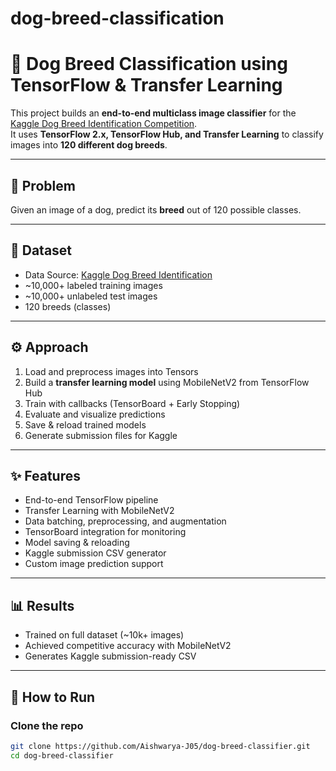 # dog-breed-classification
# 🐶 Dog Breed Classification using TensorFlow & Transfer Learning

This project builds an **end-to-end multiclass image classifier** for the [Kaggle Dog Breed Identification Competition](https://www.kaggle.com/competitions/dog-breed-identification).  
It uses **TensorFlow 2.x, TensorFlow Hub, and Transfer Learning** to classify images into **120 different dog breeds**.

---

## 📌 Problem
Given an image of a dog, predict its **breed** out of 120 possible classes.

---

## 📂 Dataset
- Data Source: [Kaggle Dog Breed Identification](https://www.kaggle.com/competitions/dog-breed-identification/data)  
- ~10,000+ labeled training images  
- ~10,000+ unlabeled test images  
- 120 breeds (classes)

---

## ⚙️ Approach
1. Load and preprocess images into Tensors  
2. Build a **transfer learning model** using MobileNetV2 from TensorFlow Hub  
3. Train with callbacks (TensorBoard + Early Stopping)  
4. Evaluate and visualize predictions  
5. Save & reload trained models  
6. Generate submission files for Kaggle  

---

## ✨ Features
- End-to-end TensorFlow pipeline  
- Transfer Learning with MobileNetV2  
- Data batching, preprocessing, and augmentation  
- TensorBoard integration for monitoring  
- Model saving & reloading  
- Kaggle submission CSV generator  
- Custom image prediction support  

---

## 📊 Results
- Trained on full dataset (~10k+ images)  
- Achieved competitive accuracy with MobileNetV2  
- Generates Kaggle submission-ready CSV  

---

## 🚀 How to Run

### Clone the repo
```bash
git clone https://github.com/Aishwarya-J05/dog-breed-classifier.git
cd dog-breed-classifier
